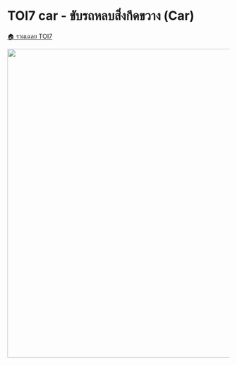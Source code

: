 <!-- @codegen_problem begin -->
# TOI7 car - ขับรถหลบสิ่งกีดขวาง (Car)

[🏠 รวมเฉลย TOI7](../)

<img width="700" src="https://github.com/krist7599555/toi/assets/19445033/80c80822-7583-4bcd-a705-dae3eacdee85" />
<!-- @codegen_problem end -->
